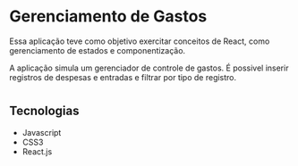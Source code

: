 # Gerenciamento de Gastos

Essa aplicação teve como objetivo exercitar conceitos de React, como gerenciamento de estados e componentização.

A aplicação simula um gerenciador de controle de gastos. É possivel inserir registros de despesas e entradas e filtrar por tipo de registro.

#

## **Tecnologias**

- Javascript
- CSS3
- React.js
